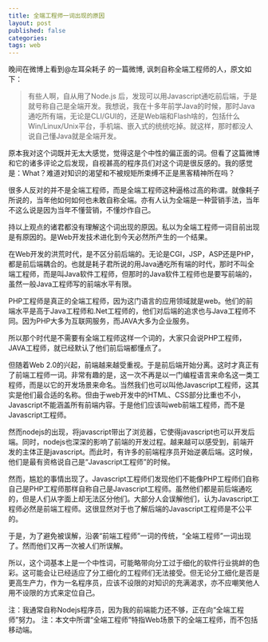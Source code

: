 ```yaml
---
title: 全端工程师一词出现的原因
layout: post
published: false
categories:
tags: web
---
```


  晚间在微博上看到@左耳朵耗子 的一篇微博, 讽刺自称全端工程师的人，原文如下：

> 有些人啊，自从用了Node.js 后，发现可以用Javascript通吃前后端，于是就号称自己是全端开发。我想说，我在十多年前学Java的时候，那时Java通吃所有端，无论是CLI/GUI的，还是Web端和Flash啥的，包括什么Win/Linux/Unix平台，手机端、嵌入式的统统吃掉。就这样，那时都没人说自己懂Java就是全端开发。

  原本我对这个词既并无太大感觉，觉得这是个中性的偏正面的词。但看了这篇微博和它的诸多评论之后发现，自视甚高的程序员们对这个词是很反感的。我的感觉是：What？难道对知识的渴望和不被规矩所束缚不正是黑客精神所在吗？

  很多人反对的并不是全端工程师，而是全端工程师这种逼格过高的称谓。就像耗子所说的，当年他如何如何也未敢自称全端。亦有人认为全端是一种营销手法，当年不这么说是因为当年不懂营销，不懂炒作自己。

  持以上观点的诸君都没有理解这个词出现的原因。私以为全端工程师一词目前出现是有原因的。是Web开发技术进化到今天必然所产生的一个结果。

  在Web开发的洪荒时代，是不区分前后端的。无论是CGI，JSP，ASP还是PHP，都是前后端耦合的。也就是耗子君所说的用Java通吃所有端的时代，那时不叫全端工程师，而是叫Java软件工程师，但那时的Java软件工程师也是要写前端的，虽然一般Java工程师写的前端水平有限。

  PHP工程师是真正的全端工程师，因为这门语言的应用领域就是web。他们的前端水平是高于Java工程师和.Net工程师的，他们对后端的追求也与Java工程师不同。因为PHP大多为互联网服务，而JAVA大多为企业服务。

  所以那个时代是不需要有全端工程师这样一个词的，大家只会说PHP工程师，JAVA工程师，就已经默认了他们前后端都懂点了。

  但随着Web 2.0的兴起，前端越来越受重视。于是前后端开始分离。这时才真正有了前端工程师一词。非常有趣的是，这一次不再是以一门编程语言来命名这一类工程师，而是以它的开发场景来命名。当然我们也可以叫他Javascript工程师，这其实是他们最合适的名称。但由于web开发中的HTML、CSS部分比重也不小，Javascript不能涵盖所有前端内容。于是他们应该叫web前端工程师，而不是Javascript工程师。

  然而nodejs的出现，将javascript带出了浏览器，它使得javascript也可以开发后端。同时，nodejs也深深的影响了前端的开发过程。越来越可以感受到，前端开发的主体正是javascript。而此时，有许多的前端程序员开始逆袭后端。这时候，他们是最有资格说自己是“Javascript工程师”的时候。

  然而，尴尬的事情出现了。Javascript工程师们发现他们不能像PHP工程师们自称自己是PHP工程师那样自称自己是Javascript工程师。虽然他们都是前后端通吃的，但是人们从字面上却无法区分他们。大部分人会误解他们，认为Javascript工程师必然是前端工程师。这很显然对于也了解后端的Javascript工程师是不公平的。

  于是，为了避免被误解，沿袭“前端工程师”一词的传统，“全端工程师”一词出现了。然而他们又再一次被人们所误解。

  所以，这个词基本上是一个中性词，可能略带向分工过于细化的软件行业挑衅的色彩。这可能会让已经适应了分工细化的工程师们无法接受。但无论分工细化是否是更高生产力，作为一名程序员，应该不设限的对知识的充满渴求，亦不应嘲笑他人用不设限的方式来定位自己。

  注：我通常自称Nodejs程序员，因为我的前端能力还不够，正在向“全端工程师”努力。
  注：本文中所谓“全端工程师”特指Web场景下的全端工程师，而不包括移动端。
